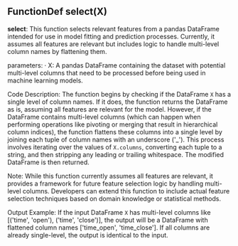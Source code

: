 ## FunctionDef select(X)
**select**: This function selects relevant features from a pandas DataFrame intended for use in model fitting and prediction processes. Currently, it assumes all features are relevant but includes logic to handle multi-level column names by flattening them.

parameters:
· X: A pandas DataFrame containing the dataset with potential multi-level columns that need to be processed before being used in machine learning models.

Code Description: The function begins by checking if the DataFrame `X` has a single level of column names. If it does, the function returns the DataFrame as is, assuming all features are relevant for the model. However, if the DataFrame contains multi-level columns (which can happen when performing operations like pivoting or merging that result in hierarchical column indices), the function flattens these columns into a single level by joining each tuple of column names with an underscore ('_'). This process involves iterating over the values of `X.columns`, converting each tuple to a string, and then stripping any leading or trailing whitespace. The modified DataFrame is then returned.

Note: While this function currently assumes all features are relevant, it provides a framework for future feature selection logic by handling multi-level columns. Developers can extend this function to include actual feature selection techniques based on domain knowledge or statistical methods.

Output Example: If the input DataFrame `X` has multi-level columns like [('time', 'open'), ('time', 'close')], the output will be a DataFrame with flattened column names ['time_open', 'time_close']. If all columns are already single-level, the output is identical to the input.
